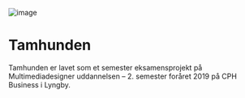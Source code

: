 ![image](https://drive.google.com/file/d/1TgUuQ-TDY2b_a8_61ClKfXoHWVllVv3J/view?usp=sharing) 

# Tamhunden

Tamhunden er lavet som et semester eksamensprojekt på Multimediadesigner uddannelsen – 2. semester foråret 2019 på CPH Business i Lyngby.
